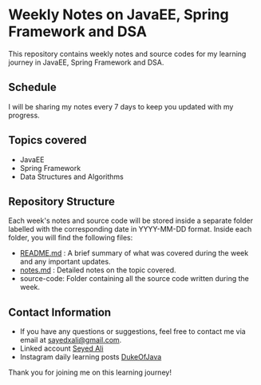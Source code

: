 # Weekly Notes on JavaEE, Spring Framework and DSA

This repository contains weekly notes and source codes for my learning journey in JavaEE, Spring Framework and DSA.

## Schedule

I will be sharing my notes every 7 days to keep you updated with my progress.

## Topics covered

- JavaEE
- Spring Framework
- Data Structures and Algorithms

## Repository Structure

Each week's notes and source code will be stored inside a separate folder labelled with the corresponding date in YYYY-MM-DD format. Inside each folder, you will find the following files:

- [README.md](http://readme.md/) : A brief summary of what was covered during the week and any important updates.
- [notes.md](http://notes.md/) : Detailed notes on the topic covered.
- source-code: Folder containing all the source code written during the week.

## Contact Information

- If you have any questions or suggestions, feel free to contact me via email at sayedxali@gmail.com.
- Linked account  [Seyed Ali](https://www.linkedin.com/in/sayedxali/)
- Instagram daily learning posts [DukeOfJava](https://www.instagram.com/justjavanese/)

Thank you for joining me on this learning journey!

